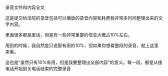 录音文件和内容全文

这是提交给法院的录音包括可以播放的录音内容和耗费我非常多时间整理出来的文字内容。

里面很多都是废话，但是有一些非常重要的信息大概占10%左右。

用到的时候，我自然是只说那有用的10%，但如果你想看整段的录音，就上这里来看。

这也是“虽然只有10%有用，但是我要整理出全部内容”的意义。每一段，都是从接电话开始到关电话结束的完整录音
